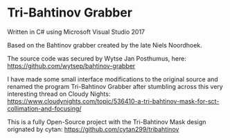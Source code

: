 # Tri-Bahtinov Grabber

Written in C# using Microsoft Visual Studio 2017

Based on the Bahtinov grabber created by the late Niels Noordhoek. 

The source code was secured by Wytse Jan Posthumus, here: https://github.com/wytsep/bahtinov-grabber 

I have made some small interface modifications to the original source and renamed the program Tri-Bahtinov Grabber after stumbling across this very interesting thread on Cloudy Nights: https://www.cloudynights.com/topic/536410-a-tri-bahtinov-mask-for-sct-collimation-and-focusing/

This is a fully Open-Source project with the Tri-Bahtinov Mask design orignated by cytan: https://github.com/cytan299/tribahtinov
